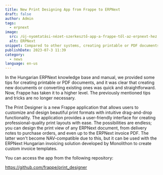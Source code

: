 ```yaml
---
title: New Print Designing App from Frappe to ERPNext
draft: false
author: Admin
tags:
  - erpnext
image:
  src: /új-nyomtatási-nézet-szerkesztő-app-a-frappe-től-az-erpnext-hez.png
  alt: ERPNext
snippet: Compared to other systems, creating printable or PDF documents with ERPNext has always been easier, but now it's really child's play.
publishDate: 2023-07-3 11:39
category:
  - news
language: en-us
---
```


In the Hungarian ERPNext knowledge base and manual, we provided some tips for creating printable or PDF documents, and it was clear that creating new documents or converting existing ones was quick and straightforward. Now, Frappe has taken it to a higher level. The previously mentioned tips and tricks are no longer necessary.

The Print Designer is a new Frappe application that allows users to customize and design beautiful print formats with intuitive drag-and-drop functionality. The application provides a user-friendly interface for creating professional-quality print layouts with ease. The possibilities are endless; you can design the print view of any ERPNext document, from delivery notes to purchase orders, and even up to the ERPNext invoice PDF. The latter won't become NAV-compatible due to this, but it can be used with the ERPNext Hungarian invoicing solution developed by Monolithon to create custom invoice templates.

You can access the app from the following repository:

https://github.com/frappe/print_designer
